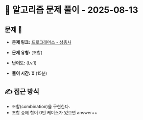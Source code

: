 # 📝 알고리즘 문제 풀이 - 2025-08-13

## 문제 📖

- **문제 링크:** [프로그래머스 - 삼총사](https://school.programmers.co.kr/learn/courses/30/lessons/131705)

- **문제 유형:** (조합)

- **난이도:** (Lv.1)

- **풀이 시간:** ⏳ (15분)

## ✍ 접근 방식

- 조합(combination)을 구현한다.
- 조합 중에 합이 0인 케이스가 있으면 answer++
